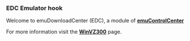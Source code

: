 ### EDC Emulator hook

Welcome to emuDownloadCenter (EDC), a module of [**emuControlCenter**](https://github.com/PhoenixInteractiveNL/emuControlCenter/wiki/)

For more information visit the [**WinVZ300**](https://github.com/PhoenixInteractiveNL/edc-masterhook/wiki/Emulator-winvz300#menu) page.
